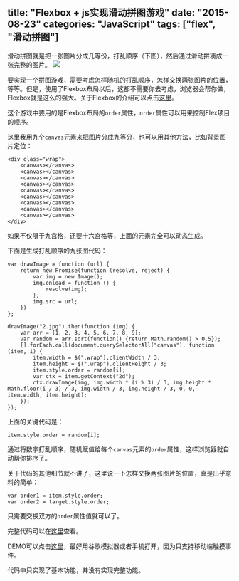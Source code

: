 title: "Flexbox + js实现滑动拼图游戏"
date: "2015-08-23"
categories: "JavaScript"
tags: ["flex", "滑动拼图"]
---

滑动拼图就是把一张图片分成几等份，打乱顺序（下图），然后通过滑动拼凑成一张完整的图片。
![](/assets/blogImg/o_pintu.png)
<!--more-->
要实现一个拼图游戏，需要考虑怎样随机的打乱顺序，怎样交换两张图片的位置，等等。但是，使用了Flexbox布局以后，这都不需要你去考虑，浏览器会帮你做，Flexbox就是这么的强大。关于Flexbox的介绍可以点击[这里](http://www.w3cplus.com/css3/a-guide-to-flexbox-new.html)。

这个游戏中要用的是Flexbox布局的`order`属性，`order`属性可以用来控制Flex项目的顺序。

这里我用九个`canvas`元素来把图片分成九等分，也可以用其他方法，比如背景图片定位：

    <div class="wrap">
	    <canvas></canvas>
	    <canvas></canvas>
	    <canvas></canvas>
	    <canvas></canvas>
	    <canvas></canvas>
	    <canvas></canvas>
	    <canvas></canvas>
	    <canvas></canvas>
	    <canvas></canvas>
	</div>


如果不仅限于九宫格，还要十六宫格等，上面的元素完全可以动态生成。

下面是生成打乱顺序的九张图代码：

    var drawImage = function (url) {
        return new Promise(function (resolve, reject) {
            var img = new Image();
            img.onload = function () {
                resolve(img);
            };
            img.src = url;
        })
    };

    drawImage("2.jpg").then(function (img) {
        var arr = [1, 2, 3, 4, 5, 6, 7, 8, 9];
        var random = arr.sort(function() {return Math.random() > 0.5});
        [].forEach.call(document.querySelectorAll("canvas"), function (item, i) {
            item.width = $(".wrap").clientWidth / 3;
            item.height = $(".wrap").clientHeight / 3;
            item.style.order = random[i];
            var ctx = item.getContext("2d");
            ctx.drawImage(img, img.width * (i % 3) / 3, img.height * Math.floor(i / 3) / 3, img.width / 3, img.height / 3, 0, 0, item.width, item.height);
        });
    });


上面的关键代码是：

    item.style.order = random[i];

通过将数字打乱顺序，随机赋值给每个`canvas`元素的`order`属性，这样浏览器就自动帮你排序了。

关于代码的其他细节就不讲了，这里说一下怎样交换两张图片的位置，真是出乎意料的简单：

    var order1 = item.style.order;
    var order2 = target.style.order;

只需要交换双方的`order`属性值就可以了。

完整代码可以在[这里](https://github.com/lwzhang/pages/blob/gh-pages/puzzle/slide.html)查看。

DEMO可以点击[这里](https://lwzhang.github.io/pages/puzzle/slide.html)，最好用谷歌模拟器或者手机打开，因为只支持移动端触摸事件。

代码中只实现了基本功能，并没有实现完整功能。